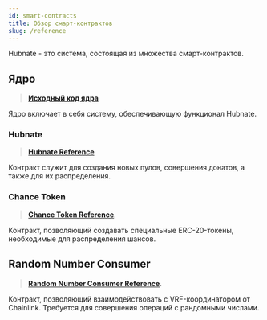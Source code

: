 ```yaml
---
id: smart-contracts
title: Обзор смарт-контрактов
skug: /reference
---
```

Hubnate - это система, состоящая из множества смарт-контрактов.

## Ядро

>[**Исходный код ядра**](https://github.com/netsyde/hubnate-contract)

Ядро включает в себя систему, обеспечивающую функционал Hubnate.


### Hubnate

>[**Hubnate Reference**](/reference/core/Hubnate) 

Контракт служит для создания новых пулов, совершения донатов, а также для их распределения.

### Chance Token

>[**Chance Token Reference**](/reference/core/ChanceToken).

Контракт, позволяющий создавать специальные ERC-20-токены, необходимые для распределения шансов.

## Random Number Consumer

>[**Random Number Consumer Reference**](/reference/core/RandomNumberConsumer).

Контракт, позволяющий взаимодействовать с VRF-координатором от Chainlink. Требуется для совершения операций с рандомными числами.
